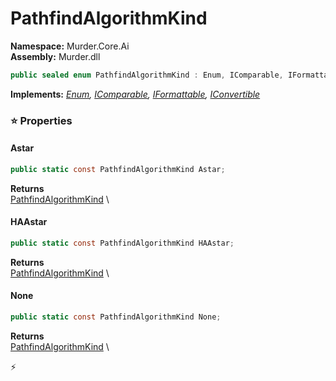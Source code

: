 # PathfindAlgorithmKind

**Namespace:** Murder.Core.Ai \
**Assembly:** Murder.dll

```csharp
public sealed enum PathfindAlgorithmKind : Enum, IComparable, IFormattable, IConvertible
```

**Implements:** _[Enum](https://learn.microsoft.com/en-us/dotnet/api/System.Enum?view=net-7.0), [IComparable](https://learn.microsoft.com/en-us/dotnet/api/System.IComparable?view=net-7.0), [IFormattable](https://learn.microsoft.com/en-us/dotnet/api/System.IFormattable?view=net-7.0), [IConvertible](https://learn.microsoft.com/en-us/dotnet/api/System.IConvertible?view=net-7.0)_

### ⭐ Properties
#### Astar
```csharp
public static const PathfindAlgorithmKind Astar;
```

**Returns** \
[PathfindAlgorithmKind](../../../Murder/Core/Ai/PathfindAlgorithmKind.html) \
#### HAAstar
```csharp
public static const PathfindAlgorithmKind HAAstar;
```

**Returns** \
[PathfindAlgorithmKind](../../../Murder/Core/Ai/PathfindAlgorithmKind.html) \
#### None
```csharp
public static const PathfindAlgorithmKind None;
```

**Returns** \
[PathfindAlgorithmKind](../../../Murder/Core/Ai/PathfindAlgorithmKind.html) \


⚡